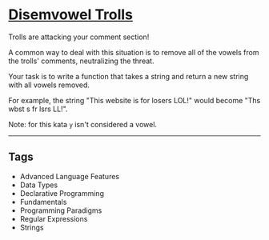 # [Disemvowel Trolls](https://www.codewars.com/kata/52fba66badcd10859f00097e)

Trolls are attacking your comment section!

A common way to deal with this situation is to remove all of the vowels from the trolls' comments, neutralizing the threat.

Your task is to write a function that takes a string and return a new string with all vowels removed.

For example, the string "This website is for losers LOL!" would become "Ths wbst s fr lsrs LL!".

Note: for this kata `y` isn't considered a vowel.

---

## Tags

- Advanced Language Features
- Data Types
- Declarative Programming
- Fundamentals
- Programming Paradigms
- Regular Expressions
- Strings
